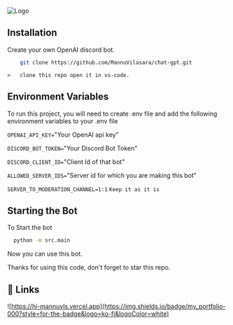 
![Logo](https://i.insider.com/62b4cfc19f5e550019aa685b?width=1136&format=jpeg)


## Installation

Create your own OpenAI discord bot.


```bash
    git clone https://github.com/MannuVilasara/chat-gpt.git
```
    >   clone this repo open it in vs-code.
## Environment Variables

To run this project, you will need to create .env file and add the following environment variables to your .env file

`OPENAI_API_KEY=`"Your OpenAI api key"

`DISCORD_BOT_TOKEN=`"Your Discord Bot Token"

`DISCORD_CLIENT_ID=`"Client Id of that bot"

`ALLOWED_SERVER_IDS=`"Server id for which you are making this bot"

`SERVER_TO_MODERATION_CHANNEL=1:1`    `Keep it as it is`




## Starting the Bot

To Start the bot

```bash
  python -m src.main
```

Now you can use this bot.

Thanks for using this code, don't forget to star this repo.


## 🔗 Links
![https://hi-mannuvls.vercel.app](https://img.shields.io/badge/my_portfolio-000?style=for-the-badge&logo=ko-fi&logoColor=white)
